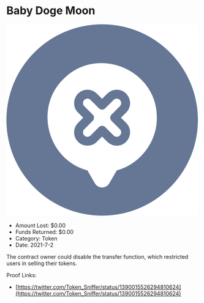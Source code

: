 # Baby Doge Moon
![Baby Doge Moon](/rektimages/Baby-Doge-Moon.png)
- Amount Lost: $0.00
- Funds Returned: $0.00
- Category: Token
- Date: 2021-7-2

The contract owner could disable the transfer function, which restricted users in selling their tokens.  
  



Proof Links:
- [https://twitter.com/Token_Sniffer/status/1390015526294810624](https://twitter.com/Token_Sniffer/status/1390015526294810624)


